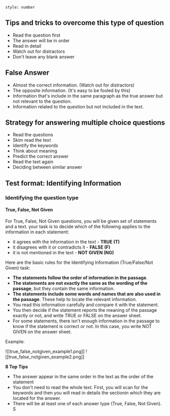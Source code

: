 ```toc
style: number
```


## Tips and tricks to overcome this type of question
* Read the question first
* The answer will be in order
* Read in detail
* Watch out for distractors
* Don't leave any blank answer

## False Answer
* Almost the correct information. (Watch out for distractors)
* The opposite information. (It's easy to be fooled by this)
* Information that's include in the same paragraph as the true answer but not relevant to the question.
* Information related to the question but not included in the text.

## Strategy for answering multiple choice questions
* Read the questions
* Skim read the text
* Identify the keywords
* Think about meaning
* Predict the correct answer
* Read the text again
* Deciding between similar answer

## Test format: Identifying Information

### Identifying the question type

#### True, False, Not Given
For True, False, Not Given questions, you will be given set of statements and a text. your task is to decide which of the following applies to the information in each statement:
* it agrees with the information in the text - **TRUE (T)**
* it disagrees with it or contradicts it - **FALSE (F)**
* it is not mentioned in the text - **NOT GIVEN (NG)**

Here are the basic rules for the Identifying Information (True/False/Not Given) task:
- **The statements follow the order of information in the passage**.
- **The statements are not exactly the same as the wording of the passage**, but they contain the same information.
- **The statements include some words and names that are also used in the passage**. These help to locate the relevant information.
- You read this information carefully and compare it with the statement.
- You then decide if the statement reports the meaning of the passage exactly or not, and write TRUE or FALSE on the answer sheet.
- For some statements, there isn't enough information in the passage to know if the statement is correct or not. In this case, you write NOT GIVEN on the answer sheet.

Example: 

![[true_false_notgiven_example1.png]]
![[true_false_notgiven_example2.png]]

**8 Top Tips**
- The answer appear in the same order in the text as the order of the statement
- You don't need to read the whole text. First, you will scan for the keywords and then you will read in details the sectionin which they are located for the answer.
- There will be at least one of each answer type (True, False, Not Given). S